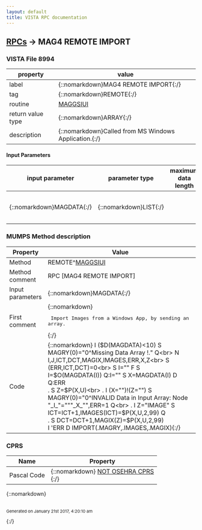 ```yaml
---
layout: default
title: VISTA RPC documentation
---
```




## [RPCs](TableOfContent.md) &#8594; MAG4 REMOTE IMPORT 



### VISTA File 8994 


 property | value 
--- | --- 
 label | {::nomarkdown}MAG4 REMOTE IMPORT{:/}
 tag | {::nomarkdown}REMOTE{:/}
 routine | [MAGGSIUI](http://code.osehra.org/dox/Routine_MAGGSIUI_source.html)
 return value type | {::nomarkdown}ARRAY{:/}
 description | {::nomarkdown}Called from MS Windows Application.{:/}

#### Input Parameters

| input parameter | parameter type | maximum data length | required | description | 
| --- | --- | --- | --- | --- | 
| {::nomarkdown}MAGDATA{:/} | {::nomarkdown}LIST{:/} |  | {::nomarkdown}true{:/} | {::nomarkdown}This is the array of data needed to Import the Image(s)Format is sequential array of \Data Node^Data\i.e.   MAGDATA(1)=\PXPKG^8925\       MAGDATA(2)=\PXIEN^443\       MAGDATA(3)=\IMAGE^\\\\SERVER\\SHARE\\FILENAME.EXT^Description\{:/} | 


### MUMPS Method description

 Property | Value 
 --- | --- 
 Method | REMOTE^[MAGGSIUI](http://code.osehra.org/dox/Routine_MAGGSIUI_source.html)
 Method comment | RPC [MAG4 REMOTE IMPORT]
 Input parameters | {::nomarkdown}MAGDATA{:/}
 First comment | {::nomarkdown}<pre> Import Images from a Windows App, by sending an array.</pre>{:/}
 Code | {::nomarkdown}  I ($D(MAGDATA)<10) S MAGRY(0)="0^Missing Data Array !." Q<br> N I,J,ICT,DCT,MAGIX,IMAGES,ERR,X,Z<br> S (ERR,ICT,DCT)=0<br> S I="" F  S I=$O(MAGDATA(I)) Q:I=""  S X=MAGDATA(I) D  Q:ERR<br> . S Z=$P(X,U)<br> . I (X="")!(Z="") S MAGRY(0)="0^INVALID Data in Input Array: Node "_I_"="""_X_"",ERR=1 Q<br> . I Z="IMAGE" S ICT=ICT+1,IMAGES(ICT)=$P(X,U,2,99) Q<br> . S DCT=DCT+1,MAGIX(Z)=$P(X,U,2,99)<br> I 'ERR D IMPORT(.MAGRY,.IMAGES,.MAGIX){:/}


### CPRS

 Name | Property 
 --- | --- 
 Pascal Code | {::nomarkdown} <a href="">NOT OSEHRA CPRS</a><br/>{:/}

{::nomarkdown} <br/><br/><p style="font-size: 11px">Generated on January 21st 2017, 4:20:10 am</p>{:/}